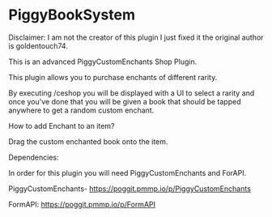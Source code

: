 # PiggyBookSystem

Disclaimer: I am not the creator of this plugin I just fixed it the original author is goldentouch74.

This is an advanced PiggyCustomEnchants Shop Plugin.

This plugin allows you to purchase enchants of different rarity.

By executing /ceshop you will be displayed with a UI to select a rarity and once you've done that you will be given a book that should be tapped anywhere to get a random custom enchant.

How to add Enchant to an item?

Drag the custom enchanted book onto the item.

Dependencies:

In order for this plugin you will need PiggyCustomEnchants and ForAPI.

PiggyCustomEnchants- https://poggit.pmmp.io/p/PiggyCustomEnchants

FormAPI: https://poggit.pmmp.io/p/FormAPI
